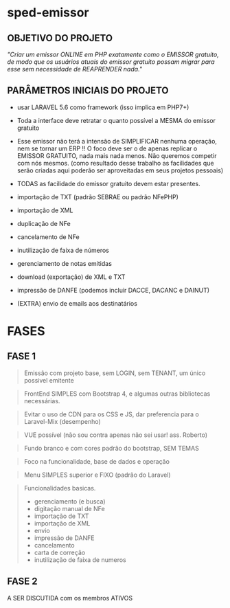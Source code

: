 # sped-emissor

## OBJETIVO DO PROJETO

*"Criar um emissor ONLINE em PHP exatamente como o EMISSOR gratuito, de modo que os usuários atuais do emissor gratuito possam migrar para esse sem necessidade de REAPRENDER nada."*

## PARÂMETROS INICIAIS DO PROJETO

- usar LARAVEL 5.6 como framework (isso implica em PHP7+)
- Toda a interface deve retratar o quanto possível a MESMA do emissor gratuito  
- Esse emissor não terá a intensão de SIMPLIFICAR nenhuma operação, nem se tornar um ERP !! O foco deve ser o de apenas replicar o EMISSOR GRATUITO, nada mais nada menos. Não queremos competir com nós mesmos. (como resultado desse trabalho as facilidades que serão criadas aqui poderão ser aproveitadas em seus projetos pessoais)
- TODAS as facilidade do emissor gratuito devem estar presentes.

- importação de TXT (padrão SEBRAE ou padrão NFePHP)
- importação de XML
- duplicação de NFe
- cancelamento de NFe
- inutilização de faixa de números
- gerenciamento de notas emitidas
- download (exportação) de XML e TXT
- impressão de DANFE (podemos incluir DACCE, DACANC e DAINUT)
- (EXTRA) envio de emails aos destinatários

# FASES

## FASE 1

> Emissão com projeto base, sem LOGIN, sem TENANT, um único possivel emitente

> FrontEnd SIMPLES com Bootstrap 4, e algumas outras bibliotecas necessárias.

> Evitar o uso de CDN para os CSS e JS, dar preferencia para o Laravel-Mix (desempenho)

> VUE possível (não sou contra apenas não sei usar! ass. Roberto)

> Fundo branco e com cores padrão do bootstrap, SEM TEMAS

> Foco na funcionalidade, base de dados e operação

> Menu SIMPLES superior e FIXO (padrão do Laravel)

> Funcionalidades basicas. 
> - gerenciamento (e busca)
> - digitação manual de NFe
> - importação de TXT
> - importação de XML
> - envio
> - impressão de DANFE
> - cancelamento
> - carta de correção
> - inutilização de faixa de numeros

## FASE 2

A SER DISCUTIDA com os membros ATIVOS
